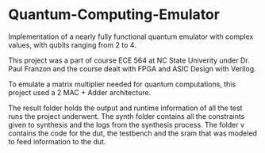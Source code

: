 # Quantum-Computing-Emulator
Implementation of a nearly fully functional quantum emulator with complex values, with qubits ranging from 2 to 4.

This project was a part of course ECE 564 at NC State Univerity under Dr. Paul Franzon and the course dealt with FPGA and ASIC Design with Verilog.

To emulate a matrix multiplier needed for quantum computations, this project used a 2 MAC + Adder architecture. 

The result folder holds the output and runtime information of all the test runs the project underwent.
The synth folder contains all the constraints given to synthesis and the logs from the synthesis process.
The folder v contains the code for the dut, the testbench and the sram that was modeled to feed information to the dut.
